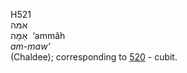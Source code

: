 <body>
  <p>H521<br>  אמּה  <br> אַמָּה  ‎  ‘ammâh  <br><i>am-maw‘ </i><br>(Chaldee); corresponding to <a href="h0520.htm">520</a>  - cubit.<br></p>
 </body>